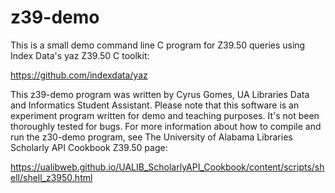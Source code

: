 # z39-demo

This is a small demo command line C program for Z39.50 queries using Index Data's yaz Z39.50 C toolkit:

https://github.com/indexdata/yaz

This z39-demo program was written by Cyrus Gomes, UA Libraries Data and Informatics Student Assistant. Please note
that this software is an experiment program written for demo and teaching purposes. It's not been thoroughly tested for bugs. For more information about how to compile and run the z30-demo program, see The University of Alabama Libraries
Scholarly API Cookbook Z39.50 page: 

https://ualibweb.github.io/UALIB_ScholarlyAPI_Cookbook/content/scripts/shell/shell_z3950.html


